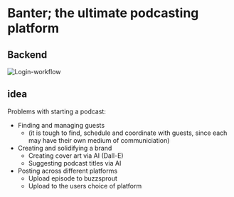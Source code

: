 # Banter; the ultimate podcasting platform

## Backend

![Login-workflow](./docs/login-workflow.png)

## idea

Problems with starting a podcast:

- Finding and managing guests
  - (it is tough to find, schedule and coordinate with guests, since each may have their own medium of communiciation)
- Creating and solidifying a brand
  - Creating cover art via AI (Dall-E)
  - Suggesting podcast titles via AI
- Posting across different platforms
  - Upload episode to buzzsprout
  - Upload to the users choice of platform
